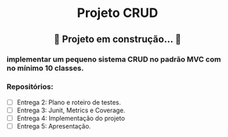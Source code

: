 <h1 align="center">Projeto CRUD</h1>

<h2 align="center"> 
	🚧  Projeto  em construção...  🚧
</h2>

<h3> implementar um pequeno sistema CRUD no padrão MVC com no mínimo 10 classes. </h3>

 <h3> Repositórios: </h3> 
 
- [ ] Entrega 2: Plano e roteiro de testes.
- [ ] Entrega 3: Junit,  Metrics e Coverage.
- [ ] Entrega 4: Implementação do projeto
- [ ] Entrega 5: Apresentação.
